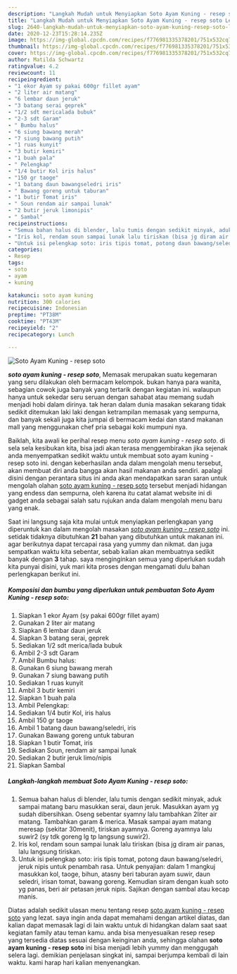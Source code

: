 ```yaml
---
description: "Langkah Mudah untuk Menyiapkan Soto Ayam Kuning - resep soto Lezat"
title: "Langkah Mudah untuk Menyiapkan Soto Ayam Kuning - resep soto Lezat"
slug: 2640-langkah-mudah-untuk-menyiapkan-soto-ayam-kuning-resep-soto-lezat
date: 2020-12-23T15:28:14.235Z
image: https://img-global.cpcdn.com/recipes/f776981335378201/751x532cq70/soto-ayam-kuning-resep-soto-foto-resep-utama.jpg
thumbnail: https://img-global.cpcdn.com/recipes/f776981335378201/751x532cq70/soto-ayam-kuning-resep-soto-foto-resep-utama.jpg
cover: https://img-global.cpcdn.com/recipes/f776981335378201/751x532cq70/soto-ayam-kuning-resep-soto-foto-resep-utama.jpg
author: Matilda Schwartz
ratingvalue: 4.2
reviewcount: 11
recipeingredient:
- "1 ekor Ayam sy pakai 600gr fillet ayam"
- "2 liter air matang"
- "6 lembar daun jeruk"
- "3 batang serai geprek"
- "1/2 sdt mericalada bubuk"
- "2-3 sdt Garam"
- " Bumbu halus"
- "6 siung bawang merah"
- "7 siung bawang putih"
- "1 ruas kunyit"
- "3 butir kemiri"
- "1 buah pala"
- " Pelengkap"
- "1/4 butir Kol iris halus"
- "150 gr taoge"
- "1 batang daun bawangseledri iris"
- " Bawang goreng untuk taburan"
- "1 butir Tomat iris"
- " Soun rendam air sampai lunak"
- "2 butir jeruk limonipis"
- " Sambal"
recipeinstructions:
- "Semua bahan halus di blender, lalu tumis dengan sedikit minyak, aduk sampai matang baru masukkan serai, daun jeruk. Masukkan ayam yg sudah dibersihkan. Oseng sebentar syamny lalu tambahkan 2liter air matang. Tambahkan garam &amp; merica. Masak sampai ayam matang meresap (sekitar 30menit), tiriskan ayamnya. Goreng ayamnya lalu suwir2 (sy tdk goreng lg tp langsung suwir2)."
- "Iris kol, rendam soun sampai lunak lalu tiriskan (bisa jg diram air panas, lalu langsung tiriskan."
- "Untuk isi pelengkap soto: iris tipis tomat, potong daun bawang/seledri, jeruk nipis untuk penambah rasa. Untuk penyajian: dalam 1 mangkuj masukkan kol, taoge, bihun, atasny beri taburan ayam suwir, daun seledri, irisan tomat, bawang goreng. Kemudian siram dengan kuah soto yg panas, beri air petasan jeruk nipis. Sajikan dengan sambal atau kecap manis."
categories:
- Resep
tags:
- soto
- ayam
- kuning

katakunci: soto ayam kuning 
nutrition: 300 calories
recipecuisine: Indonesian
preptime: "PT38M"
cooktime: "PT43M"
recipeyield: "2"
recipecategory: Lunch

---
```



![Soto Ayam Kuning - resep soto](https://img-global.cpcdn.com/recipes/f776981335378201/751x532cq70/soto-ayam-kuning-resep-soto-foto-resep-utama.jpg)

<b><i>soto ayam kuning - resep soto</i></b>, Memasak merupakan suatu kegemaran yang seru dilakukan oleh bermacam kelompok. bukan hanya para wanita, sebagian cowok juga banyak yang tertarik dengan kegiatan ini. walaupun hanya untuk sekedar seru seruan dengan sahabat atau memang sudah menjadi hobi dalam dirinya. tak heran dalam dunia masakan sekarang tidak sedikit ditemukan laki laki dengan ketrampilan memasak yang sempurna, dan banyak sekali juga kita jumpai di bermacam kedai dan stand makanan mall yang menggunakan chef pria sebagai koki mumpuni nya.



Baiklah, kita awali ke perihal resep menu <i>soto ayam kuning - resep soto</i>. di sela sela kesibukan kita, bisa jadi akan terasa menggembirakan jika sejenak anda menyempatkan sedikit waktu untuk membuat soto ayam kuning - resep soto ini. dengan keberhasilan anda dalam mengolah menu tersebut, akan membuat diri anda bangga akan hasil makanan anda sendiri. apalagi disini dengan perantara situs ini anda akan mendapatkan saran saran untuk mengolah olahan <u>soto ayam kuning - resep soto</u> tersebut menjadi hidangan yang endess dan sempurna, oleh karena itu catat alamat website ini di gadget anda sebagai salah satu rujukan anda dalam mengolah menu baru yang enak.


Saat ini langsung saja kita mulai untuk menyiapkan perlengkapan yang diperuntuk kan dalam mengolah masakan <u><i>soto ayam kuning - resep soto</i></u> ini. setidak tidaknya dibutuhkan <b>21</b> bahan yang dibutuhkan untuk makanan ini. agar berikutnya dapat tercapai rasa yang yummy dan nikmat. dan juga sempatkan waktu kita sebentar, sebab kalian akan membuatnya sedikit banyak dengan <b>3</b> tahap. saya menginginkan semua yang diperlukan sudah kita punyai disini, yuk mari kita proses dengan mengamati dulu bahan perlengkapan berikut ini.

<!--inarticleads1-->

##### Komposisi dan bumbu yang diperlukan untuk pembuatan Soto Ayam Kuning - resep soto:

1. Siapkan 1 ekor Ayam (sy pakai 600gr fillet ayam)
1. Gunakan 2 liter air matang
1. Siapkan 6 lembar daun jeruk
1. Siapkan 3 batang serai, geprek
1. Sediakan 1/2 sdt merica/lada bubuk
1. Ambil 2-3 sdt Garam
1. Ambil  Bumbu halus:
1. Gunakan 6 siung bawang merah
1. Gunakan 7 siung bawang putih
1. Sediakan 1 ruas kunyit
1. Ambil 3 butir kemiri
1. Siapkan 1 buah pala
1. Ambil  Pelengkap:
1. Sediakan 1/4 butir Kol, iris halus
1. Ambil 150 gr taoge
1. Ambil 1 batang daun bawang/seledri, iris
1. Gunakan  Bawang goreng untuk taburan
1. Siapkan 1 butir Tomat, iris
1. Sediakan  Soun, rendam air sampai lunak
1. Sediakan 2 butir jeruk limo/nipis
1. Siapkan  Sambal




<!--inarticleads2-->

##### Langkah-langkah membuat Soto Ayam Kuning - resep soto:

1. Semua bahan halus di blender, lalu tumis dengan sedikit minyak, aduk sampai matang baru masukkan serai, daun jeruk. Masukkan ayam yg sudah dibersihkan. Oseng sebentar syamny lalu tambahkan 2liter air matang. Tambahkan garam &amp; merica. Masak sampai ayam matang meresap (sekitar 30menit), tiriskan ayamnya. Goreng ayamnya lalu suwir2 (sy tdk goreng lg tp langsung suwir2).
1. Iris kol, rendam soun sampai lunak lalu tiriskan (bisa jg diram air panas, lalu langsung tiriskan.
1. Untuk isi pelengkap soto: iris tipis tomat, potong daun bawang/seledri, jeruk nipis untuk penambah rasa. Untuk penyajian: dalam 1 mangkuj masukkan kol, taoge, bihun, atasny beri taburan ayam suwir, daun seledri, irisan tomat, bawang goreng. Kemudian siram dengan kuah soto yg panas, beri air petasan jeruk nipis. Sajikan dengan sambal atau kecap manis.




Diatas adalah sedikit ulasan menu tentang resep <u>soto ayam kuning - resep soto</u> yang lezat. saya ingin anda dapat memahami dengan artikel diatas, dan kalian dapat memasak lagi di lain waktu untuk di hidangkan dalam saat saat kegiatan family atau teman kamu. anda bisa menyesuaikan resep resep yang tersedia diatas sesuai dengan keinginan anda, sehingga olahan <b>soto ayam kuning - resep soto</b> ini bisa menjadi lebih yummy dan menggugah selera lagi. demikian penjelasan singkat ini, sampai berjumpa kembali di lain waktu. kami harap hari kalian menyenangkan.
